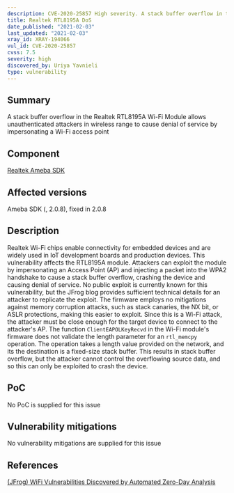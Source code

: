 ```yaml
---
description: CVE-2020-25857 High severity. A stack buffer overflow in the Realtek RTL8195A Wi-Fi Module allows unauthenticated attackers in wireless range to cause denial of service by impersonating a Wi-Fi access point
title: Realtek RTL8195A DoS
date_published: "2021-02-03"
last_updated: "2021-02-03"
xray_id: XRAY-194066
vul_id: CVE-2020-25857
cvss: 7.5
severity: high
discovered_by: Uriya Yavnieli
type: vulnerability
---
```

## Summary
A stack buffer overflow in the Realtek RTL8195A Wi-Fi Module allows unauthenticated attackers in wireless range to cause denial of service by impersonating a Wi-Fi access point

## Component

[Realtek Ameba SDK](https://www.amebaiot.com/en/ameba-sdk-summary/)

## Affected versions

Ameba SDK (, 2.0.8), fixed in 2.0.8

## Description

Realtek Wi-Fi chips enable connectivity for embedded devices and are widely used in IoT development boards and production devices. This vulnerability affects the RTL8195A module. Attackers can exploit the module by impersonating an Access Point (AP) and injecting a packet into the WPA2 handshake to cause a stack buffer overflow, crashing the device and causing denial of service. No public exploit is currently known for this vulnerability, but the JFrog blog provides sufficient technical details for an attacker to replicate the exploit. The firmware employs no mitigations against memory corruption attacks, such as stack canaries, the NX bit, or ASLR protections, making this easier to exploit. Since this is a Wi-Fi attack, the attacker must be close enough for the target device to connect to the attacker's AP. The function `ClientEAPOLKeyRecvd` in the Wi-Fi module's firmware does not validate the length parameter for an `rtl_memcpy` operation. The operation takes a length value provided on the network, and its the destination is a fixed-size stack buffer. This results in stack buffer overflow, but the attacker cannot control the overflowing source data, and so this can only be exploited to crash the device.

## PoC

No PoC is supplied for this issue

## Vulnerability mitigations

No vulnerability mitigations are supplied for this issue

## References

[(JFrog) WiFi Vulnerabilities Discovered by Automated Zero-Day Analysis](https://jfrog.com/blog/major-vulnerabilities-discovered-and-patched-in-realtek-rtl8195a-wi-fi-module/)